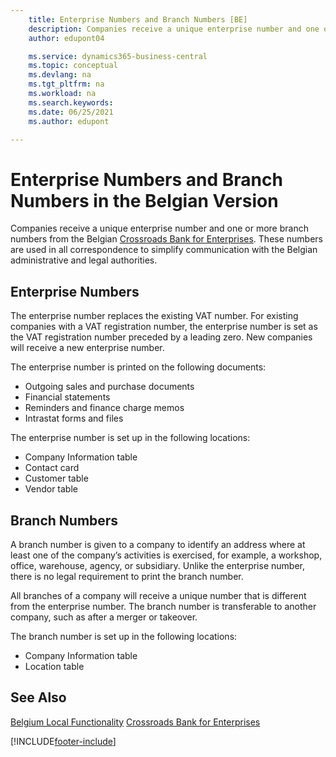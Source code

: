 ```yaml
---
    title: Enterprise Numbers and Branch Numbers [BE]
    description: Companies receive a unique enterprise number and one or more branch numbers from the Belgian Crossroad Bank of Enterprises.
    author: edupont04

    ms.service: dynamics365-business-central
    ms.topic: conceptual
    ms.devlang: na
    ms.tgt_pltfrm: na
    ms.workload: na
    ms.search.keywords:
    ms.date: 06/25/2021
    ms.author: edupont

---
```

# Enterprise Numbers and Branch Numbers in the Belgian Version

Companies receive a unique enterprise number and one or more branch numbers from the Belgian [Crossroads Bank for Enterprises](https://crossroadsbankenterprises.com/). These numbers are used in all correspondence to simplify communication with the Belgian administrative and legal authorities.  

## Enterprise Numbers

The enterprise number replaces the existing VAT number. For existing companies with a VAT registration number, the enterprise number is set as the VAT registration number preceded by a leading zero. New companies will receive a new enterprise number.  

The enterprise number is printed on the following documents:  

- Outgoing sales and purchase documents  
- Financial statements  
- Reminders and finance charge memos  
- Intrastat forms and files  

The enterprise number is set up in the following locations:  

- Company Information table  
- Contact card  
- Customer table  
- Vendor table  

## Branch Numbers

A branch number is given to a company to identify an address where at least one of the company’s activities is exercised, for example, a workshop, office, warehouse, agency, or subsidiary. Unlike the enterprise number, there is no legal requirement to print the branch number.  

All branches of a company will receive a unique number that is different from the enterprise number. The branch number is transferable to another company, such as after a merger or takeover.  

The branch number is set up in the following locations:  

- Company Information table  
- Location table  

## See Also

[Belgium Local Functionality](belgium-local-functionality.md)
[Crossroads Bank for Enterprises](https://kruispuntdatabank.be/)  

[!INCLUDE[footer-include](../../includes/footer-banner.md)]